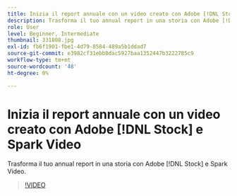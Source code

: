 ```yaml
---
title: Inizia il report annuale con un video creato con Adobe [!DNL Stock] e Spark Video
description: Trasforma il tuo annual report in una storia con Adobe [!DNL Stock] e Spark Video
role: User
level: Beginner, Intermediate
thumbnail: 331808.jpg
exl-id: fb6f1901-fbe1-4d79-8584-489a5b1ddad7
source-git-commit: e3982cf31ebb0dac5927baa1352447b3222785c9
workflow-type: tm+mt
source-wordcount: '48'
ht-degree: 0%

---
```


# Inizia il report annuale con un video creato con Adobe [!DNL Stock] e Spark Video

Trasforma il tuo annual report in una storia con Adobe [!DNL Stock] e Spark Video.

>[!VIDEO](https://video.tv.adobe.com/v/331808?hidetitle=true)
